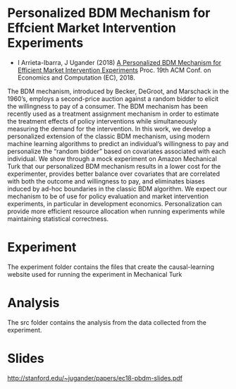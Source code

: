 # Personalized BDM Mechanism for Effcient Market Intervention Experiments

- I Arrieta-Ibarra, J Ugander (2018)
[A Personalized BDM Mechanism for Efficient Market Intervention Experiments](https://dl.acm.org/citation.cfm?id=3219220) Proc. 19th ACM Conf. on Economics and Computation (EC), 2018. 

The BDM mechanism, introduced by Becker, DeGroot, and Marschack in the 1960’s, employs a second-price
auction against a random bidder to elicit the willingness to pay of a consumer. The BDM mechanism has
been recently used as a treatment assignment mechanism in order to estimate the treatment effects of policy
interventions while simultaneously measuring the demand for the intervention. In this work, we develop a
personalized extension of the classic BDM mechanism, using modern machine learning algorithms to predict
an individual’s willingness to pay and personalize the “random bidder” based on covariates associated with
each individual. We show through a mock experiment on Amazon Mechanical Turk that our personalized
BDM mechanism results in a lower cost for the experimenter, provides better balance over covariates that are
correlated with both the outcome and willingness to pay, and eliminates biases induced by ad-hoc boundaries
in the classic BDM algorithm. We expect our mechanism to be of use for policy evaluation and market
intervention experiments, in particular in development economics. Personalization can provide more efficient
resource allocation when running experiments while maintaining statistical correctness.

# Experiment

The experiment folder contains the files that create the causal-learning website used for running the experiment in Mechanical Turk

# Analysis

The src folder contains the analysis from the data collected from the experiment. 


# Slides
http://stanford.edu/~jugander/papers/ec18-pbdm-slides.pdf
